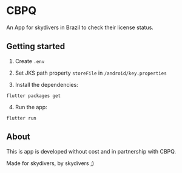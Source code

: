 # CBPQ

An App for skydivers in Brazil to check their license status.

## Getting started

1. Create `.env` 

2. Set JKS path property `storeFile` in `/android/key.properties`

3. Install the dependencies:

```
flutter packages get
```

4. Run the app:

```
flutter run
```

## About

This is app is developed without cost and in partnership with CBPQ.

Made for skydivers, by skydivers ;)